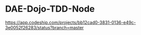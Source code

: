 # DAE-Dojo-TDD-Node
https://app.codeship.com/projects/bb12cad0-3831-0136-e49c-3e0052f26283/status?branch=master
